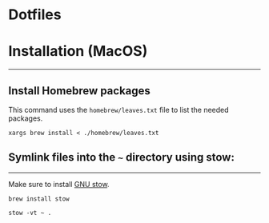 # Dotfiles

# Installation (MacOS)
---


Install Homebrew packages
---
This command uses the `homebrew/leaves.txt` file to list the needed packages.

```shell
xargs brew install < ./homebrew/leaves.txt
```

## Symlink files into the `~` directory using __stow__:
---

Make sure to install [GNU stow](https://www.gnu.org/software/stow/).

```shell
brew install stow
```

```shell
stow -vt ~ .
```


